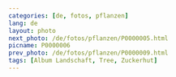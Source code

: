 ```yaml
---
categories: [de, fotos, pflanzen]
lang: de
layout: photo
next_photo: /de/fotos/pflanzen/P0000005.html
picname: P0000006
prev_photo: /de/fotos/pflanzen/P0000009.html
tags: [Album Landschaft, Tree, Zuckerhut]
---
```

